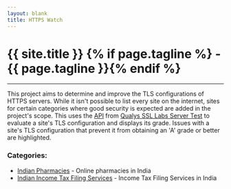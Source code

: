```yaml
---
layout: blank
title: HTTPS Watch
---
```

<div>
	<h1>{{ site.title }} {% if page.tagline %} - {{ page.tagline }}{% endif %}</h1>
</div>
<hr>
<div>
	This project aims to determine and improve the TLS configurations of HTTPS servers. While it isn't possible to list every site on the internet, sites for certain categories where good security is expected are added in the project's scope. This uses the <a  target="_blank" href="https://github.com/ssllabs/ssllabs-scan/blob/stable/ssllabs-api-docs.md">API</a> from <a  target="_blank" href="https://www.ssllabs.com/ssltest/index.html">Qualys SSL Labs Server Test</a> to evaluate a site's TLS configuration and displays its grade. Issues with a site's TLS configuration that prevent it from obtaining an 'A' grade or better are highlighted.
<div>
<nr>
<div>
	<h3>Categories:</h3>
	<ul>
		<li><a href="./pages/indianPharmacies">Indian Pharmacies</a> - Online pharmacies in India</li>
		<li><a href="./pages/indianIncomeTaxFilingServices">Indian Income Tax Filing Services</a> - Income Tax Filing Services in India</li>
	</ul>
</div>